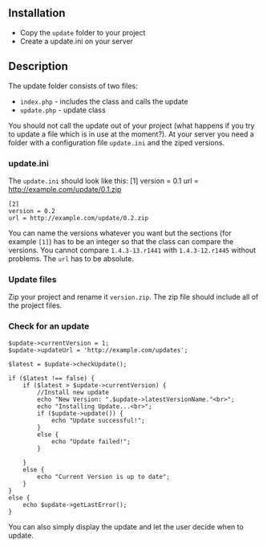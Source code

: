 ## Installation

* Copy the `update` folder to your project
* Create a update.ini on your server

## Description

The update folder consists of two files:
* `index.php` - includes the class and calls the update 
* `update.php` - update class

You should not call the update out of your project (what happens if you try to update a file which is in use at the moment?). At your server you need a folder with a configuration file `update.ini` and the ziped versions.

### update.ini

The `update.ini` should look like this:
	[1]
	version = 0.1
	url = http://example.com/update/0.1.zip
	
	[2]
	version = 0.2
	url = http://example.com/update/0.2.zip

You can name the versions whatever you want but the sections (for example `[1]`) has to be an integer so that the class can compare the versions. You cannot compare `1.4.3-13.r1441` with `1.4.3-12.r1445` without problems. The `url` has to be absolute.

### Update files
Zip your project and rename it `version.zip`. The zip file should include all of the project files.

### Check for an update
	$update->currentVersion = 1;
	$update->updateUrl = 'http://example.com/updates';

	$latest = $update->checkUpdate();
	
	if ($latest !== false) {
		if ($latest > $update->currentVersion) {
			//Install new update
			echo "New Version: ".$update->latestVersionName."<br>";
			echo "Installing Update...<br>";
			if ($update->update()) {
				echo "Update successful!";
			}
			else {
				echo "Update failed!";
			}
			
		}
		else {
			echo "Current Version is up to date";
		}
	}
	else {
		echo $update->getLastError();
	}

You can also simply display the update and let the user decide when to update.